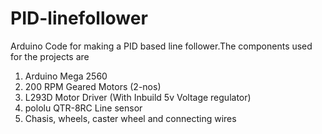 # PID-linefollower
Arduino Code for making a PID based line follower.The components used for the projects are 
1. Arduino Mega 2560
2. 200 RPM Geared Motors (2-nos)
3. L293D Motor Driver (With Inbuild 5v Voltage regulator)
4. pololu QTR-8RC Line sensor
5. Chasis, wheels, caster wheel and connecting wires



